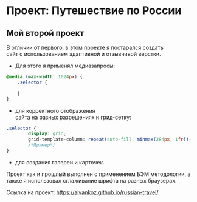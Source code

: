 # Проект: Путешествие по России  
## Мой второй проект  
В отличии от первого, в этом проекте я постарался создать  
сайт с использованием адаптивной и отзывчивой верстки.  

- Для этого я применял медиазапросы:  
```css
@media (max-width: 1024px) {
    .selector {

    }        
}
```
- для корректного отображения  
сайта на разных разрешениях и грид-сетку:  
```css
.selector {
        display: grid;
        grid-template-column: repeat(auto-fill, minmax(284px, 1fr));
        /*Пример*/
}        
```  
- для создания галереи и карточек.   

Проект как и прошлый выполнен с применением БЭМ методологии, а   
также я использовал сглаживание шрифта на разных браузерах. 

Ссылка на проект:  https://aivankoz.github.io/russian-travel/


      
  


      
